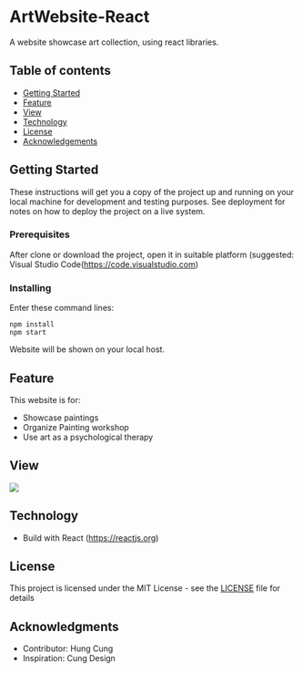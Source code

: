 # ArtWebsite-React
A website showcase art collection, using react libraries.

## Table of contents
* [Getting Started](#getting-started)
* [Feature](#feature)
* [View](#view)
* [Technology](#technology)
* [License](#license)
* [Acknowledgements](#acknowledges)

## Getting Started

These instructions will get you a copy of the project up and running on your local machine for development and testing purposes. See deployment for notes on how to deploy the project on a live system.

### Prerequisites

After clone or download the project, open it in suitable platform (suggested: Visual Studio Code(https://code.visualstudio.com)

### Installing
Enter these command lines:
```
npm install
npm start
```
Website will be shown on your local host.

## Feature

This website is for:
* Showcase paintings
* Organize Painting workshop
* Use art as a psychological therapy

## View
![](screenshot/webGif.gif)

## Technology

* Build with React (https://reactjs.org)

## License

This project is licensed under the MIT License - see the [LICENSE](LICENSE) file for details

## Acknowledgments
* Contributor: Hung Cung
* Inspiration: Cung Design
